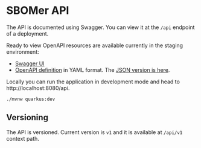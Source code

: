 # SBOMer API

The API is documented using Swagger. You can view it at the `/api` endpoint of a deployment.

Ready to view OpenAPI resources are available currently in the staging environment:

- [Swagger UI](https://sbomer-pct-security-tooling.apps.ocp-c1.prod.psi.redhat.com/api/)
- [OpenAPI definition](https://sbomer-pct-security-tooling.apps.ocp-c1.prod.psi.redhat.com/q/openapi) in YAML format.
  The [JSON version is here](https://sbomer-pct-security-tooling.apps.ocp-c1.prod.psi.redhat.com/q/openapi?format=json).

Locally you can run the application in development mode and head to http://localhost:8080/api.

```
./mvnw quarkus:dev
```

## Versioning

The API is versioned. Current version is `v1` and it is available at `/api/v1` context path.
